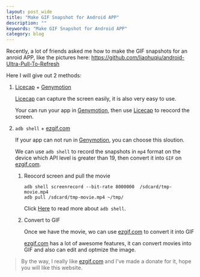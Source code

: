 ```yaml
---
layout: post_wide
title: "Make GIF Snapshot for Android APP"
description: ""
keywords: "Make GIF Snapshot for Android APP"
category: blog
---
```


Recently, a lot of friends asked me how to make the GIF snapshots for an anroid APP, like the pictures here: https://github.com/liaohuqiu/android-Ultra-Pull-To-Refresh

Here I will give out 2 methods:

1.  [Licecap][] + [Genymotion][]

    [Licecap][] can capture the screen easily, it is also very easy to use.

    Your can run your app in [Genymotion][], then use [Licecap][] to reocord the screen.


2.  `adb shell` + [ezgif.com][]

    If your app can not run in [Genymotion][], you can choose this sloution.

    We can use `adb shell` to record the snapshots in `mp4` format on the device which API level is greater than 19, then convert it into `GIF` on [ezgif.com][].

    1. Reocord screen and pull the movie

        ```
        adb shell screenrecord --bit-rate 8000000  /sdcard/tmp-movie.mp4
        adb pull /sdcard/tmp-movie.mp4 ~/tmp/
        ```

        Click [Here][adb-shell] to read more about `adb shell`.

    2. Convert to GIF

        Once we have the movie, wo can use [ezgif.com][] to convert it into GIF

        [ezgif.com][] has a lot of awesome features, it can convert movies into GIF and also can edit and optmize the image.

>   By the way, I really like [ezgif.com][] and I've made a donate for it, hope you will like this website.

[Licecap]:          https://github.com/lepht/licecap
[Genymotion]:       https://www.genymotion.com/
[ezgif.com]:        http://ezgif.com/
[adb-shell]:        http://developer.android.com/tools/help/shell.html#screenrecord
